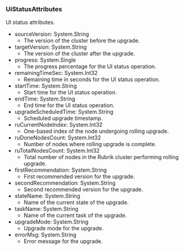 ### UiStatusAttributes
UI status attributes.

- sourceVersion: System.String
  - The version of the cluster before the upgrade.
- targetVersion: System.String
  - The version of the cluster after the upgrade.
- progress: System.Single
  - The progress percentage for the UI status operation.
- remainingTimeSec: System.Int32
  - Remaining time in seconds for the UI status operation.
- startTime: System.String
  - Start time for the UI status operation.
- endTime: System.String
  - End time for the UI status operation.
- upgradeScheduledTime: System.String
  - Scheduled upgrade timestamp.
- ruCurrentNodeIndex: System.Int32
  - One-based index of the node undergoing rolling upgrade.
- ruDoneNodesCount: System.Int32
  - Number of nodes where rolling upgrade is complete.
- ruTotalNodesCount: System.Int32
  - Total number of nodes in the Rubrik cluster performing rolling upgrade.
- firstRecommendation: System.String
  - First recommended version for the upgrade.
- secondRecommendation: System.String
  - Second recommended version for the upgrade.
- stateName: System.String
  - Name of the current state of the upgrade.
- taskName: System.String
  - Name of the current task of the upgrade.
- upgradeMode: System.String
  - Upgrade mode for the upgrade.
- errorMsg: System.String
  - Error message for the upgrade.
